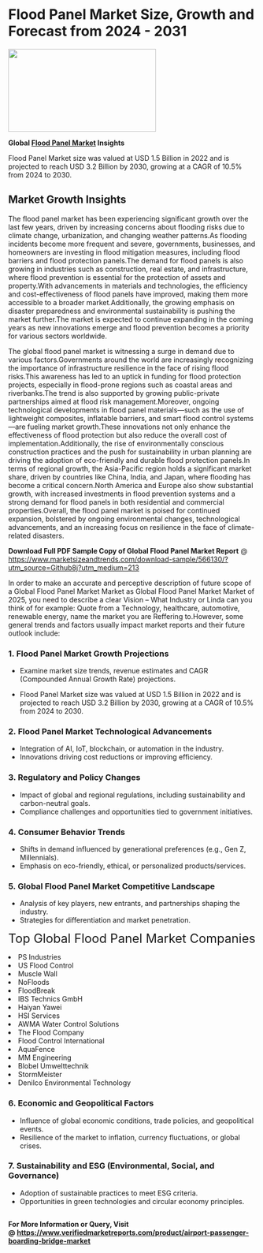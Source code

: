 <H1>Flood Panel Market Size, Growth and Forecast from 2024 - 2031</H1><img class="aligncenter size-medium wp-image-584254" src="https://thirdeyenews.in/wp-content/uploads/2024/09/Global-Market-Research-300x168.jpeg" alt="" width="300" height="168" /><p><strong>Global&nbsp;<a href="https://www.marketsizeandtrends.com/download-sample/566130/?utm_source=Github8j?utm_medium=213">Flood Panel Market</a> Insights</strong></p><p>Flood Panel Market size was valued at USD 1.5 Billion in 2022 and is projected to reach USD 3.2 Billion by 2030, growing at a CAGR of 10.5% from 2024 to 2030.</p><p><h2>Market Growth Insights</h2> <p>The flood panel market has been experiencing significant growth over the last few years, driven by increasing concerns about flooding risks due to climate change, urbanization, and changing weather patterns.As flooding incidents become more frequent and severe, governments, businesses, and homeowners are investing in flood mitigation measures, including flood barriers and flood protection panels.The demand for flood panels is also growing in industries such as construction, real estate, and infrastructure, where flood prevention is essential for the protection of assets and property.With advancements in materials and technologies, the efficiency and cost-effectiveness of flood panels have improved, making them more accessible to a broader market.Additionally, the growing emphasis on disaster preparedness and environmental sustainability is pushing the market further.The market is expected to continue expanding in the coming years as new innovations emerge and flood prevention becomes a priority for various sectors worldwide.</p> <p>The global flood panel market is witnessing a surge in demand due to various factors.Governments around the world are increasingly recognizing the importance of infrastructure resilience in the face of rising flood risks.This awareness has led to an uptick in funding for flood protection projects, especially in flood-prone regions such as coastal areas and riverbanks.The trend is also supported by growing public-private partnerships aimed at flood risk management.Moreover, ongoing technological developments in flood panel materials—such as the use of lightweight composites, inflatable barriers, and smart flood control systems—are fueling market growth.These innovations not only enhance the effectiveness of flood protection but also reduce the overall cost of implementation.Additionally, the rise of environmentally conscious construction practices and the push for sustainability in urban planning are driving the adoption of eco-friendly and durable flood protection panels.In terms of regional growth, the Asia-Pacific region holds a significant market share, driven by countries like China, India, and Japan, where flooding has become a critical concern.North America and Europe also show substantial growth, with increased investments in flood prevention systems and a strong demand for flood panels in both residential and commercial properties.Overall, the flood panel market is poised for continued expansion, bolstered by ongoing environmental changes, technological advancements, and an increasing focus on resilience in the face of climate-related disasters.<p><span class=""><strong>Download Full PDF Sample Copy of Global Flood Panel Market Report</strong> @ <a href="https://www.marketsizeandtrends.com/download-sample/566130/?utm_source=Github8j?utm_medium=213" target="_blank">https://www.marketsizeandtrends.com/download-sample/566130/?utm_source=Github8j?utm_medium=213</a></span></p><p>In order to make an accurate and perceptive description of future scope of a Global&nbsp;Flood Panel Market Market as Global&nbsp;Flood Panel Market Market of 2025, you need to describe a clear Vision &ndash; What Industry or Linda can you think of for example: Quote from a Technology, healthcare, automotive, renewable energy, name the market you are Reffering to.However, some general trends and factors usually impact market reports and their future outlook include:</p><h3>1.&nbsp;<strong>Flood Panel Market Growth Projections</strong></h3><ul><li>Examine market size trends, revenue estimates and CAGR (Compounded Annual Growth Rate) projections.</li><li><p>Flood Panel Market size was valued at USD 1.5 Billion in 2022 and is projected to reach USD 3.2 Billion by 2030, growing at a CAGR of 10.5% from 2024 to 2030.</p></li></ul><h3>2.&nbsp;<strong>Flood Panel Market Technological Advancements</strong></h3><ul><li>Integration of AI, IoT, blockchain, or automation in the industry.</li><li>Innovations driving cost reductions or improving efficiency.</li></ul><h3>3.&nbsp;<strong>Regulatory and Policy Changes</strong></h3><ul><li>Impact of global and regional regulations, including sustainability and carbon-neutral goals.</li><li>Compliance challenges and opportunities tied to government initiatives.</li></ul><h3>4.&nbsp;<strong>Consumer Behavior Trends</strong></h3><ul><li>Shifts in demand influenced by generational preferences (e.g., Gen Z, Millennials).</li><li>Emphasis on eco-friendly, ethical, or personalized products/services.</li></ul><h3>5.&nbsp;<strong>Global Flood Panel Market Competitive Landscape</strong></h3><ul><li>Analysis of key players, new entrants, and partnerships shaping the industry.</li><li>Strategies for differentiation and market penetration.</li></ul><p data-pm-slice="1 1 []"><span style="color: inherit; font-family: inherit; font-size: 25px;">Top Global Flood Panel Market Companies</span></p><div class="" data-test-id=""><p><li>PS Industries</li><li> US Flood Control</li><li> Muscle Wall</li><li> NoFloods</li><li> FloodBreak</li><li> IBS Technics GmbH</li><li> Haiyan Yawei</li><li> HSI Services</li><li> AWMA Water Control Solutions</li><li> The Flood Company</li><li> Flood Control International</li><li> AquaFence</li><li> MM Engineering</li><li> Blobel Umwelttechnik</li><li> StormMeister</li><li> Denilco Environmental Technology</li></p></div><h3>6.&nbsp;<strong>Economic and Geopolitical Factors</strong></h3><ul><li>Influence of global economic conditions, trade policies, and geopolitical events.</li><li>Resilience of the market to inflation, currency fluctuations, or global crises.</li></ul><h3>7.&nbsp;<strong>Sustainability and ESG (Environmental, Social, and Governance)</strong></h3><ul><li>Adoption of sustainable practices to meet ESG criteria.</li><li>Opportunities in green technologies and circular economy principles.</li></ul><h2><strong style="font-size: 14px;">For More Information or Query, Visit @&nbsp;</strong><a style="background-color: #ffffff; font-size: 14px;" href="https://www.marketsizeandtrends.com/report/flood-panel-market/" target="_blank">https://www.verifiedmarketreports.com/product/airport-passenger-boarding-bridge-market</a></h2>